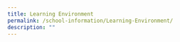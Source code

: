 ```yaml
---
title: Learning Environment
permalink: /school-information/Learning-Environment/
description: ""
---
```


